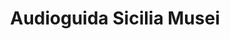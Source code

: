 ---
layout: contact
permalink: /contact/
lang: it
ref: contatti
title: Audioguida Sicilia Musei

---